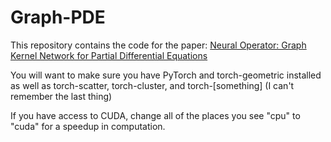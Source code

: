 # Graph-PDE
This repository contains the code for the paper:
[Neural Operator: Graph Kernel Network for Partial Differential Equations](https://arxiv.org/abs/2003.03485)

You will want to make sure you have PyTorch and torch-geometric installed as well as torch-scatter, torch-cluster, and torch-[something] (I can't remember the last thing)

If you have access to CUDA, change all of the places you see "cpu" to "cuda" for a speedup in computation.


